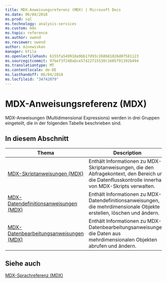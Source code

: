 ```yaml
---
title: MDX-Anweisungsreferenz (MDX) | Microsoft Docs
ms.date: 06/04/2018
ms.prod: sql
ms.technology: analysis-services
ms.custom: mdx
ms.topic: reference
ms.author: owend
ms.reviewer: owend
author: minewiskan
manager: kfile
ms.openlocfilehash: 6155fa549918a9bb17d93c268681826d07581123
ms.sourcegitcommit: 97bef3f248abce57422f15530c1685f91392b494
ms.translationtype: MT
ms.contentlocale: de-DE
ms.lasthandoff: 06/04/2018
ms.locfileid: "34742079"
---
```

# <a name="mdx-statement-reference-mdx"></a>MDX-Anweisungsreferenz (MDX)


  MDX-Anweisungen (Multidimensional Expressions) werden in drei Gruppen eingeteilt, die in der folgenden Tabelle beschrieben sind.  
  
## <a name="in-this-section"></a>In diesem Abschnitt  
  
|Thema|Description|  
|-----------|-----------------|  
|[MDX-Skriptanweisungen &#40;MDX&#41;](../mdx/mdx-scripting-statements-mdx.md)|Enthält Informationen zu MDX-Skriptanweisungen, die den Abfragekontext, den Bereich und die Datenflusskontrolle innerhalb von MDX-Skripts verwalten.|  
|[MDX-Datendefinitionsanweisungen &#40;MDX&#41;](../mdx/mdx-data-definition-statements-mdx.md)|Enthält Informationen zu MDX-Datendefinitionsanweisungen, die mehrdimensionale Objekte erstellen, löschen und ändern.|  
|[MDX-Datenbearbeitungsanweisungen &#40;MDX&#41;](../mdx/mdx-data-manipulation-statements-mdx.md)|Enthält Informationen zu MDX-Datenbearbeitungsanweisungen, die Daten aus mehrdimensionalen Objekten abrufen und ändern.|  
  
## <a name="see-also"></a>Siehe auch  
 [MDX-Sprachreferenz &#40;MDX&#41;](../mdx/mdx-language-reference-mdx.md)  
  
  
